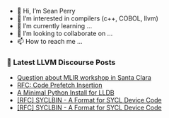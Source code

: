 - 👋 Hi, I’m Sean Perry
- 👀 I’m interested in compilers (c++, COBOL, llvm)
- 🌱 I’m currently learning ...
- 💞️ I’m looking to collaborate on ...
- 📫 How to reach me ...

<!---
s66perry/s66perry is a ✨ special ✨ repository because its `README.md` (this file) appears on your GitHub profile.
You can click the Preview link to take a look at your changes.
--->
### 📕 Latest LLVM Discourse Posts

<!-- DISCOURSE-LLVM:START -->
- [Question about MLIR workshop in Santa Clara](https://discourse.llvm.org/t/question-about-mlir-workshop-in-santa-clara/88399#post_9)
- [RFC: Code Prefetch Insertion](https://discourse.llvm.org/t/rfc-code-prefetch-insertion/88668#post_2)
- [A Minimal Python Install for LLDB](https://discourse.llvm.org/t/a-minimal-python-install-for-lldb/88658#post_16)
- [[RFC] SYCLBIN - A Format for SYCL Device Code](https://discourse.llvm.org/t/rfc-syclbin-a-format-for-sycl-device-code/88603#post_4)
- [[RFC] SYCLBIN - A Format for SYCL Device Code](https://discourse.llvm.org/t/rfc-syclbin-a-format-for-sycl-device-code/88603#post_3)
<!-- DISCOURSE-LLVM:END -->

